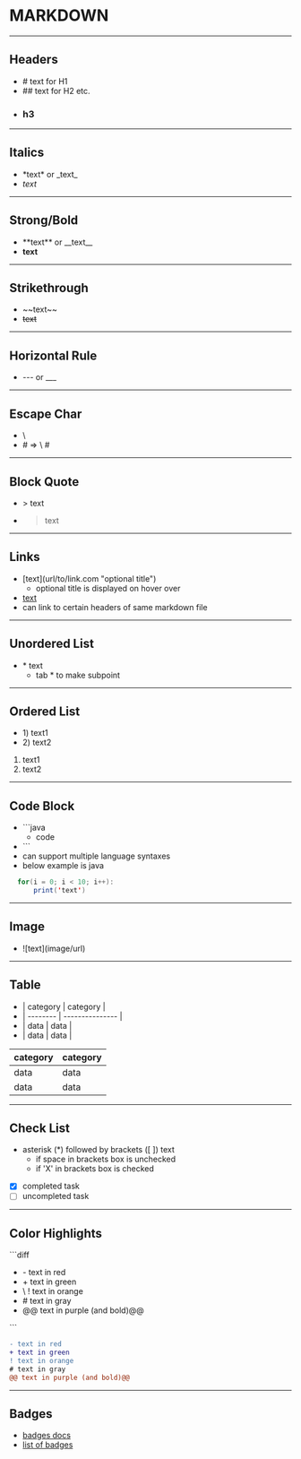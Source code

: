 # MARKDOWN

---

## Headers
* \# text for H1
* \#\# text for H2 etc.
* ### h3
---

## Italics
* \*text\* or \_text\_
* *text*
---

## Strong/Bold
* \*\*text\*\* or \_\_text\_\_
* **text**
---

## Strikethrough
* \~\~text\~\~
* ~~text~~
---

## Horizontal Rule
* \-\-\- or \_\_\_

---

## Escape Char
* \\
* \# => \\ #
---

## Block Quote
* \> text
* > text
---

## Links
* \[text\]\(url/to/link.com \"optional title\"\)
  * optional title is displayed on hover over
* [text](google.com "google")
* can link to certain headers of same markdown file 
---

## Unordered List 
* \* text
  * tab \* to make subpoint
---
  
## Ordered List
* 1\) text1
* 2\) text2
1) text1
2) text2
---

## Code Block
* \`\`\`java
  * code
* \`\`\`
* can support multiple language syntaxes
* below example is java
``` java
  for(i = 0; i < 10; i++):
      print('text')
```
---

## Image
* \!\[text\]\(image/url\)
---

## Table
* \| category \| category \|
* \| -------- \| --------------- \|
* \| data \| data \|
* \| data \| data \|

| category | category |
| -------- | --------------- |
| data | data |
| data | data |
---

## Check List
* asterisk (*) followed by brackets ([ ])  text
  * if space in brackets box is unchecked
  * if 'X' in brackets box is checked
* [X] completed task
* [ ] uncompleted task
---

## Color Highlights
\`\`\`diff
* \- text in red
* \+ text in green
* \ ! text in orange
* \# text in gray
* \@@ text in purple (and bold)@@

\`\`\`
```diff
- text in red
+ text in green
! text in orange
# text in gray
@@ text in purple (and bold)@@
```
---

## Badges
* [badges docs](https://shields.io/category/build)
* [list of badges](https://naereen.github.io/badges/)



